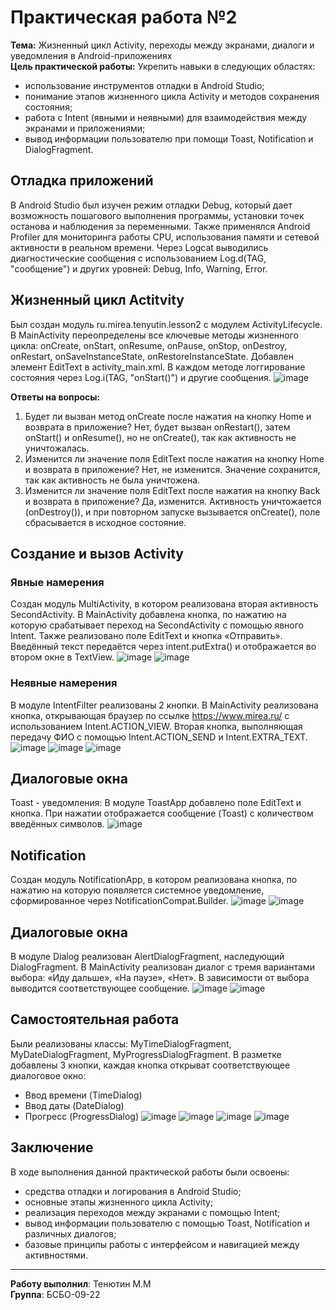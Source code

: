 # Практическая работа №2 
**Тема:** Жизненный цикл Activity, переходы между экранами, диалоги и уведомления в Android-приложениях  
**Цель практической работы:**
Укрепить навыки в следующих областях:
- использование инструментов отладки в Android Studio;
- понимание этапов жизненного цикла Activity и методов сохранения состояния;
- работа с Intent (явными и неявными) для взаимодействия между экранами и приложениями;
- вывод информации пользователю при помощи Toast, Notification и DialogFragment.
## Отладка приложений
В Android Studio был изучен режим отладки Debug, который дает возможность пошагового выполнения программы, установки точек останова и наблюдения за переменными.
Также применялся Android Profiler для мониторинга работы CPU, использования памяти и сетевой активности в реальном времени.
Через Logcat выводились диагностические сообщения с использованием Log.d(TAG, "сообщение") и других уровней: Debug, Info, Warning, Error.
## Жизненный цикл Actitvity
Был создан модуль ru.mirea.tenyutin.lesson2 с модулем ActivityLifecycle. 
В MainActivity переопределены все ключевые методы жизненного цикла: onCreate, onStart, onResume, onPause, onStop, onDestroy, onRestart, onSaveInstanceState, onRestoreInstanceState. Добавлен элемент EditText в activity_main.xml. В каждом методе логгирование состояния через Log.i(TAG, "onStart()") и другие сообщения. 
![image](https://github.com/user-attachments/assets/5fa2014d-8b5d-47f5-b7d4-74d68a489cca)

**Ответы на вопросы:**
1.	Будет ли вызван метод onCreate после нажатия на кнопку Home и возврата в приложение?
 Нет, будет вызван onRestart(), затем onStart() и onResume(), но не onCreate(), так как активность не уничтожалась.
2.	Изменится ли значение поля EditText после нажатия на кнопку Home и возврата в приложение?
Нет, не изменится. Значение сохранится, так как активность не была уничтожена.
3.	Изменится ли значение поля EditText после нажатия на кнопку Back и возврата в приложение?
Да, изменится. Активность уничтожается (onDestroy()), и при повторном запуске вызывается onCreate(), поле сбрасывается в исходное состояние.
## Создание и вызов Activity
### Явные намерения
Создан модуль MultiActivity, в котором реализована вторая активность SecondActivity. В MainActivity добавлена кнопка, по нажатию на которую срабатывает переход на SecondActivity с помощью явного Intent.
Также реализовано поле EditText и кнопка «Отправить». Введённый текст передаётся через intent.putExtra() и отображается во втором окне в TextView. 
![image](https://github.com/user-attachments/assets/07b06132-9a75-4b75-9183-d0b2e9da7e4d)
![image](https://github.com/user-attachments/assets/4f430ac8-9d18-47fd-a0d5-18c030c450b4)
### Неявные намерения
В модуле IntentFilter реализованы 2 кнопки. В MainActivity реализована кнопка, открывающая браузер по ссылке https://www.mirea.ru/ с использованием Intent.ACTION_VIEW. 
Вторая кнопка, выполняющая передачу ФИО с помощью Intent.ACTION_SEND и Intent.EXTRA_TEXT.
![image](https://github.com/user-attachments/assets/f5287af7-264e-4f8b-8887-7560649c3e88)
![image](https://github.com/user-attachments/assets/c326d480-4025-4e4a-9947-eefe6ccdb3a5)
![image](https://github.com/user-attachments/assets/5f9825a7-46cf-46cd-a759-a90b853019b4)
## Диалоговые окна
Toast - уведомления: В модуле ToastApp добавлено поле EditText и кнопка. При нажатии отображается сообщение (Toast) с количеством введённых символов. 
![image](https://github.com/user-attachments/assets/22d3f3e9-35ff-44e2-a2db-9153daff5c8d)
## Notification
Создан модуль NotificationApp, в котором реализована кнопка, по нажатию на которую появляется системное уведомление, сформированное через NotificationCompat.Builder.
![image](https://github.com/user-attachments/assets/b2917f38-05d7-4b96-ab95-4088fcae7ca2)
![image](https://github.com/user-attachments/assets/69f60894-bd9d-4bc2-b502-53270146b9a5)
## Диалоговые окна
В модуле Dialog реализован AlertDialogFragment, наследующий DialogFragment. В MainActivity реализован диалог с тремя вариантами выбора: «Иду дальше», «На паузе», «Нет». В зависимости от выбора выводится соответствующее сообщение. 
![image](https://github.com/user-attachments/assets/91bcf082-d31c-486a-a0c0-a82f6973396f)
![image](https://github.com/user-attachments/assets/5f9040e9-413f-47f2-9314-a03949dfb3c4)
## Самостоятельная работа
Были реализованы классы: MyTimeDialogFragment, MyDateDialogFragment, MyProgressDialogFragment. В разметке добавлены 3 кнопки, каждая кнопка открыват соответствующее диалоговое окно:
- Ввод времени (TimeDialog)
- Ввод даты (DateDialog)
- Прогресс (ProgressDialog)
![image](https://github.com/user-attachments/assets/d0b90b38-dd33-4b63-bde2-f66aeee5740f)
![image](https://github.com/user-attachments/assets/1b8d5231-0395-4ec3-83fd-3f458389f4ce)
![image](https://github.com/user-attachments/assets/8f5ebc06-5a58-4159-9a5d-e7411b045cbb)
![image](https://github.com/user-attachments/assets/6920ffb5-9108-4ca1-8502-21ab08c771d1)
## Заключение
В ходе выполнения данной практической работы были освоены:
- средства отладки и логирования в Android Studio;
- основные этапы жизненного цикла Activity;
- реализация переходов между экранами с помощью Intent;
- вывод информации пользователю с помощью Toast, Notification и различных диалогов;
- базовые принципы работы с интерфейсом и навигацией между активностями.

---

**Работу выполнил**: Тенютин М.М  
**Группа**: БСБО-09-22
